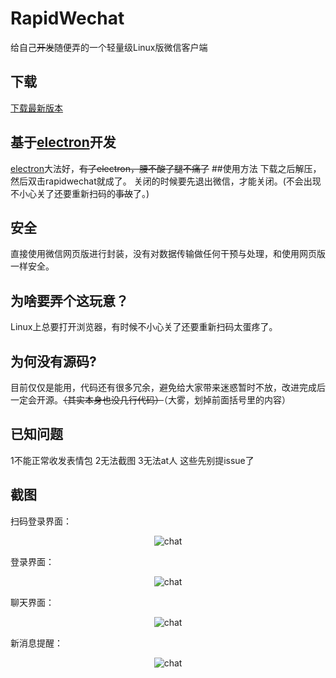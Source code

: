 # RapidWechat
给自己~~开发~~随便弄的一个轻量级Linux版微信客户端
## 下载
[下载最新版本]
## 基于[electron]开发
[electron]大法好，~~有了electron，腰不酸了腿不痛了~~
##使用方法
下载之后解压，然后双击rapidwechat就成了。
关闭的时候要先退出微信，才能关闭。(不会出现不小心关了还要重新扫码的~~事故~~了。)
## 安全
直接使用微信网页版进行封装，没有对数据传输做任何干预与处理，和使用网页版一样安全。
## 为啥要弄个这玩意？
Linux上总要打开浏览器，有时候不小心关了还要重新扫码太蛋疼了。
## 为何没有源码?
目前仅仅是能用，代码还有很多冗余，避免给大家带来迷惑暂时不放，改进完成后一定会开源。~~（其实本身也没几行代码）~~（大雾，划掉前面括号里的内容）
## 已知问题
1不能正常收发表情包
2无法截图
3无法at人
这些先别提issue了

## 截图
扫码登录界面：
<p align="center">
  <img src="https://github.com/iBeiKeCyn/rapidwechat/blob/master/screenshot/pic.png?raw=true" alt="chat">
</p>
登录界面：
<p align="center">
  <img src="https://github.com/iBeiKeCyn/rapidwechat/blob/master/screenshot/login.png?raw=true" alt="chat">
</p>
聊天界面：
<p align="center">
  <img src="https://github.com/iBeiKeCyn/rapidwechat/blob/master/screenshot/chat.png?raw=true" alt="chat">
</p>
新消息提醒：
<p align="center">
  <img src="https://github.com/iBeiKeCyn/rapidwechat/blob/master/screenshot/notice.png?raw=true" alt="chat">
</p>




[下载最新版本]:  https://github.com/iBeiKeCyn/rapidwechat/releases
[electron]: https://github.com/electron/electron

